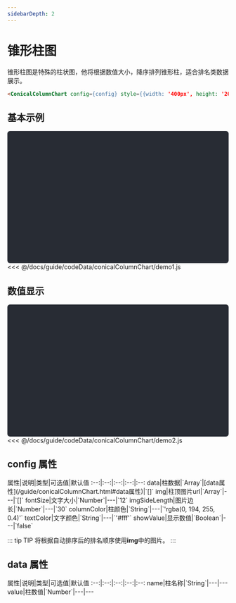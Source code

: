 ```yaml
---
sidebarDepth: 2
---
```


# 锥形柱图

锥形柱图是特殊的柱状图，他将根据数值大小，降序排列锥形柱，适合排名类数据展示。<vue-page-btn />

```html
<ConicalColumnChart config={config} style={{width: '400px', height: '200px'}} />
```

<click-to-copy :info="conicalColumnChartTag" />

## 基本示例

<div class="chart-container" id="conical-column-chart1"></div>

<fold-box title="点击以展示/隐藏config数据">
<<< @/docs/guide/codeData/conicalColumnChart/demo1.js
</fold-box>

## 数值显示

<div class="chart-container" id="conical-column-chart2"></div>

<fold-box title="点击以展示/隐藏config数据">
<<< @/docs/guide/codeData/conicalColumnChart/demo2.js
</fold-box>

## config 属性

<full-width-table>
属性|说明|类型|可选值|默认值
:--:|:--:|:--:|:--:|:--:
data|柱数据|`Array<Object>`|[data属性](/guide/conicalColumnChart.html#data属性)|`[]`
img|柱顶图片url|`Array<String>`|---|`[]`
fontSize|文字大小|`Number`|---|`12`
imgSideLength|图片边长|`Number`|---|`30`
columnColor|柱颜色|`String`|---|`'rgba(0, 194, 255, 0.4)'`
textColor|文字颜色|`String`|---|`'#fff'`
showValue|显示数值|`Boolean`|---|`false`
</full-width-table>

::: tip TIP
将根据自动排序后的排名顺序使用**img**中的图片。
:::

## data 属性

<full-width-table>
属性|说明|类型|可选值|默认值
:--:|:--:|:--:|:--:|:--:
name|柱名称|`String`|---|---
value|柱数值|`Number`|---|---
</full-width-table>

<script>
import { render } from './utils'

import conicalColumnChart from './codeData/conicalColumnChart/index.js'

export default {
  data () {
    return {
      conicalColumnChartTag: `<ConicalColumnChart config={config} style={{width: '400px', height: '200px'}} />`,

      ...conicalColumnChart
    }
  },
  mounted () {
    this.renderNode()
  },
  methods: {
    renderNode () {
      Array(2).fill({width: '400px', height: '200px'}).forEach((style, i) => render({
        r: [datav.ConicalColumnChart, { config: this[`conicalColumnChart${i + 1}`], style }],
        $: `#conical-column-chart${i + 1}`
      }))
    }
  }
}
</script>

<style lang="less" scoped>
.chart-container {
  position: relative;
  height: 300px;
  background-color: #282c34;
  overflow: hidden;
  border-radius: 6px;
  display: flex;
  justify-content: center;
  align-items: center;
  color: #7ec699;
  font-weight: bold;
}
</style>

